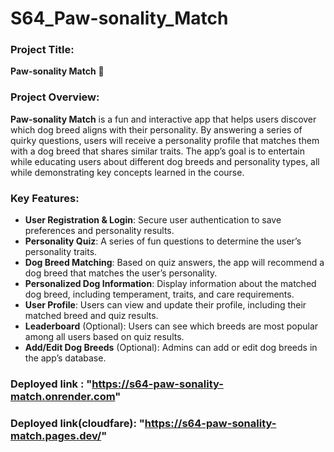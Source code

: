 # S64_Paw-sonality_Match
### **Project Title:**
**Paw-sonality Match** 🐾

### **Project Overview:**
**Paw-sonality Match** is a fun and interactive app that helps users discover which dog breed aligns with their personality. By answering a series of quirky questions, users will receive a personality profile that matches them with a dog breed that shares similar traits. The app’s goal is to entertain while educating users about different dog breeds and personality types, all while demonstrating key concepts learned in the course.

### **Key Features:**
- **User Registration & Login**: Secure user authentication to save preferences and personality results.
- **Personality Quiz**: A series of fun questions to determine the user’s personality traits.
- **Dog Breed Matching**: Based on quiz answers, the app will recommend a dog breed that matches the user’s personality.
- **Personalized Dog Information**: Display information about the matched dog breed, including temperament, traits, and care requirements.
- **User Profile**: Users can view and update their profile, including their matched breed and quiz results.
- **Leaderboard** (Optional): Users can see which breeds are most popular among all users based on quiz results.
- **Add/Edit Dog Breeds** (Optional): Admins can add or edit dog breeds in the app’s database.

###  Deployed link :  "https://s64-paw-sonality-match.onrender.com"

###  Deployed link(cloudfare): "https://s64-paw-sonality-match.pages.dev/"
